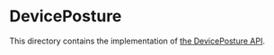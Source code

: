 # DevicePosture

This directory contains the implementation of [the DevicePosture API](https://w3c.github.io/device-posture/).
